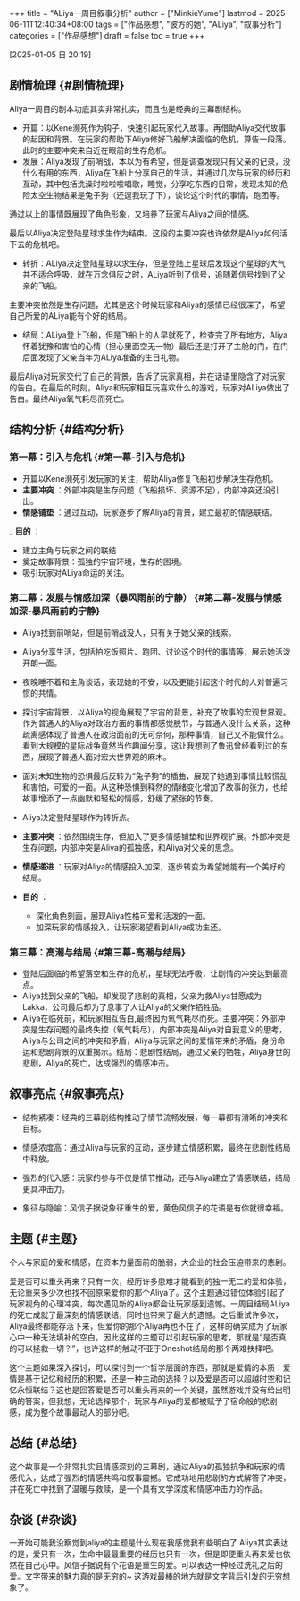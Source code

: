 +++
title = "ALiya一周目叙事分析"
author = ["MinkieYume"]
lastmod = 2025-06-11T12:40:34+08:00
tags = ["作品感想", "彼方的她", "ALiya", "叙事分析"]
categories = ["作品感想"]
draft = false
toc = true
+++

<span class="timestamp-wrapper"><span class="timestamp">[2025-01-05 日 20:19]</span></span>


## 剧情梳理 {#剧情梳理}

Aliya一周目的剧本功底其实非常扎实，而且也是经典的三幕剧结构。

-   开篇：以Kene濒死作为钩子，快速引起玩家代入故事。再借助Aliya交代故事的起因和背景。在玩家的帮助下Aliya修好飞船解决面临的危机，算告一段落。此时的主要冲突来自近在眼前的生存危机。
-   发展：Aliya发现了前哨战，本以为有希望，但是调查发现只有父亲的记录，没什么有用的东西，Aliya在飞船上分享自己的生活，并通过几次与玩家的经历和互动，其中包括洗澡时啦啦啦唱歌，睡觉，分享吃东西的日常，发现未知的危险太空生物结果是兔子狗（还逗我玩了下），谈论这个时代的事情，跑团等。

通过以上的事情既展现了角色形象，又培养了玩家与Aliya之间的情感。

最后以Aliya决定登陆星球求生作为结束。这段的主要冲突也许依然是Aliya如何活下去的危机吧。

-   转折：ALiya决定登陆星球以求生存，但是登陆上星球后发现这个星球的大气并不适合呼吸，就在万念俱灰之时，ALiya听到了信号，追随着信号找到了父亲的飞船。

主要冲突依然是生存问题，尤其是这个时候玩家和Aliya的感情已经很深了，希望自己所爱的ALiya能有个好的结局。

-   结局：ALiya登上飞船，但是飞船上的人早就死了，检查完了所有地方，Aliya怀着犹豫和害怕的心情（担心里面空无一物）最后还是打开了主舱的门，在门后面发现了父亲当年为ALiya准备的生日礼物。

最后Aliya对玩家交代了自己的背景，告诉了玩家真相，并在话语里隐含了对玩家的告白。在最后的时刻，Aliya和玩家相互玩喜欢什么的游戏，玩家对ALiya做出了告白。最终Aliya氧气耗尽而死亡。


## 结构分析 {#结构分析}


### 第一幕：引入与危机 {#第一幕-引入与危机}

-   开篇以Kene濒死引发玩家的关注，帮助Aliya修复飞船初步解决生存危机。
-   ****主要冲突**** ：外部冲突是生存问题（飞船损坏、资源不足），内部冲突还没引出。
-   ****情感铺垫**** ：通过互动，玩家逐步了解Aliya的背景，建立最初的情感联结。

_ ****目的**** ：

-   建立主角与玩家之间的联结
-   奠定故事背景：孤独的宇宙环境，生存的困境。
-   吸引玩家对ALiya命运的关注。


### 第二幕：发展与情感加深（暴风雨前的宁静） {#第二幕-发展与情感加深-暴风雨前的宁静}

-   Aliya找到前哨站，但是前哨战没人，只有关于她父亲的线索。
-   Aliya分享生活，包括拍吃饭照片、跑团、讨论这个时代的事情等，展示她活泼开朗一面。
-   夜晚睡不着和主角谈话，表现她的不安，以及更能引起这个时代的人对普遍习惯的共情。
-   探讨宇宙背景，以Aliya的视角展现了宇宙的背景，补充了故事的宏观世界观。作为普通人的Aliya对政治方面的事情都感觉脱节，与普通人没什么关系，这种疏离感体现了普通人在政治面前的无可奈何，那种事情，自己又不能做什么。看到大规模的星际战争竟然当作趣闻分享，这让我想到了鲁迅曾经看到过的东西，展现了普通人面对宏大世界观的麻木。
-   面对未知生物的恐惧最后反转为“兔子狗”的插曲，展现了她遇到事情比较慌乱和害怕，可爱的一面。从这种恐惧到释然的情绪变化增加了故事的张力，也给故事增添了一点幽默和轻松的情感，舒缓了紧张的节奏。

-   Aliya决定登陆星球作为转折点。

-   ****主要冲突**** ：依然围绕生存，但加入了更多情感铺垫和世界观扩展。外部冲突是生存问题，内部冲突是Aliya的孤独感，和Aliya对父亲的思念。
-   ****情感递进**** ：玩家对Aliya的情感投入加深，逐步转变为希望她能有一个美好的结局。

-   ****目的**** ：
    -   深化角色刻画，展现Aliya性格可爱和活泼的一面。
    -   加深玩家的情感投入，让玩家渴望看到Aliya成功生还。


### 第三幕：高潮与结局 {#第三幕-高潮与结局}

-   登陆后面临的希望落空和生存的危机，星球无法呼吸，让剧情的冲突达到最高点。
-   Aliya找到父亲的飞船，却发现了悲剧的真相，父亲为救Aliya甘愿成为Lakka，公司最后却为了息事了人让Aliya的父亲作牺牲品。
-   Aliya在临死前，和玩家相互告白,最终因为氧气耗尽而死。主要冲突：外部冲突是生存问题的最终失控（氧气耗尽），内部冲突是Aliya对自我意义的思考，Aliya与公司之间的冲突和矛盾，Aliya与玩家之间的爱情带来的矛盾，身份命运和悲剧背景的双重揭示。结局：悲剧性结局，通过父亲的牺牲，Aliya身世的悲剧，Aliya的死亡，达成强烈的情感冲击。


## 叙事亮点 {#叙事亮点}

-   结构紧凑：经典的三幕剧结构推动了情节流畅发展，每一幕都有清晰的冲突和目标。
-   情感浓度高：通过Aliya与玩家的互动，逐步建立情感积累，最终在悲剧性结局中释放。
-   强烈的代入感：玩家的参与不仅是情节推动，还与Aliya建立了情感联结，结局更具冲击力。

-   象征与隐喻：风信子据说象征重生的爱，黄色风信子的花语是有你就很幸福。


## 主题 {#主题}

个人与家庭的爱和情感，在资本力量面前的脆弱，大企业的社会压迫带来的悲剧。

爱是否可以重头再来？只有一次，经历许多患难才能看到的独一无二的爱和体验，无论重来多少次也找不回原来爱你的那个Aliya了。这个主题通过错位体验引起了玩家视角的心理冲突，每次遇见新的Aliya都会让玩家感到遗憾。一周目结局ALiya的死亡成就了最深刻的情感联结，同时也带来了最大的遗憾。之后重试许多次，Aliya最终都能存活下来，但爱你的那个Aliya再也不在了，这样的确实成为了玩家心中一种无法填补的空白。因此这样的主题可以引起玩家的思考，那就是“是否真的可以拯救一切？”，也许这样的触动不亚于Oneshot结局的那个两难抉择吧。

这个主题如果深入探讨，可以探讨到一个哲学层面的东西，那就是爱情的本质：爱情是基于记忆和经历的积累，还是一种主动的选择？以及爱是否可以超越时空和记忆永恒联结？这也是回答爱是否可以重头再来的一个关键，虽然游戏并没有给出明确的答案，但我想，无论选择那个，玩家与Aliya的爱都被赋予了宿命般的悲剧感，成为整个故事最动人的部分吧。


## 总结 {#总结}

这个故事是一个非常扎实且情感深刻的三幕剧，通过Aliya的孤独抗争和玩家的情感代入，达成了强烈的情感共鸣和叙事震撼。它成功地用悲剧的方式解答了冲突，并在死亡中找到了温暖与救赎，是一个具有文学深度和情感冲击力的作品。


## 杂谈 {#杂谈}

一开始可能我没察觉到aliya的主题是什么现在我感觉我有些明白了
Aliya其实表达的是，爱只有一次，生命中最最重要的经历也只有一次，但是即便重头再来爱也依然在自己心中。风信子据说有个花语是重生的爱。可以表达一种经过洗礼之后的爱。文字带来的魅力真的是无穷的~
这游戏最棒的地方就是文字背后引发的无穷想象了。
